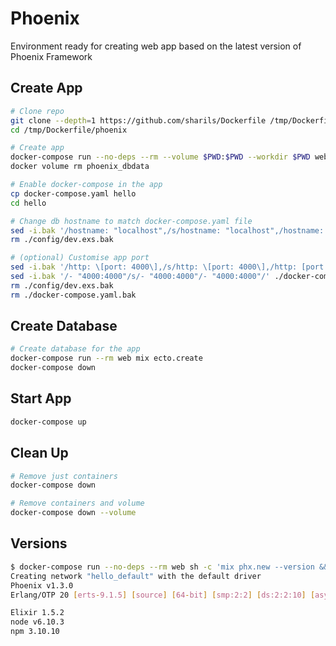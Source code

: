 # Phoenix

Environment ready for creating web app based on the latest version of Phoenix Framework

## Create App

```sh
# Clone repo
git clone --depth=1 https://github.com/sharils/Dockerfile /tmp/Dockerfile
cd /tmp/Dockerfile/phoenix

# Create app
docker-compose run --no-deps --rm --volume $PWD:$PWD --workdir $PWD web mix phx.new hello
docker volume rm phoenix_dbdata

# Enable docker-compose in the app
cp docker-compose.yaml hello
cd hello

# Change db hostname to match docker-compose.yaml file
sed -i.bak '/hostname: "localhost",/s/hostname: "localhost",/hostname: "db",/' ./config/dev.exs
rm ./config/dev.exs.bak

# (optional) Customise app port
sed -i.bak '/http: \[port: 4000\],/s/http: \[port: 4000\],/http: [port: 4000],/' ./config/dev.exs
sed -i.bak '/- "4000:4000"/s/- "4000:4000"/- "4000:4000"/' ./docker-compose.yaml
rm ./config/dev.exs.bak
rm ./docker-compose.yaml.bak
```

## Create Database

```sh
# Create database for the app
docker-compose run --rm web mix ecto.create
docker-compose down
```

## Start App

```sh
docker-compose up
```

## Clean Up

```sh
# Remove just containers
docker-compose down
```

```sh
# Remove containers and volume
docker-compose down --volume
```

## Versions

```sh
$ docker-compose run --no-deps --rm web sh -c 'mix phx.new --version && elixir -v && echo -n "node " && node -v && echo -n "npm " && npm -v'
Creating network "hello_default" with the default driver
Phoenix v1.3.0
Erlang/OTP 20 [erts-9.1.5] [source] [64-bit] [smp:2:2] [ds:2:2:10] [async-threads:10] [hipe] [kernel-poll:false]

Elixir 1.5.2
node v6.10.3
npm 3.10.10
```
